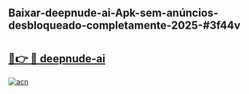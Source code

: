 ## Baixar-deepnude-ai-Apk-sem-anúncios-desbloqueado-completamente-2025-#3f44v

# <h2><a href="https://ainizakaria.my?title=deepnude-ai&ref=20M">🔗👉 🔴 deepnude-ai</a></h2>

[![acn](https://github.com/user-attachments/assets/0f9c940e-d8b0-45ae-aac7-cd30a18b3e1c)](https://ainizakaria.my?title=deepnude-ai&ref=20M)

